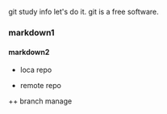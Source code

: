 git study info
let's do it.
git is a free software.

### markdown1
#### markdown2
+ loca repo
- remote repo

++ branch manage

